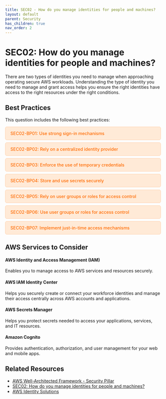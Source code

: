 ```yaml
---
title: SEC02 - How do you manage identities for people and machines?
layout: default
parent: Security
has_children: true
nav_order: 2
---
```


<div class="pillar-header">
  <h1>SEC02: How do you manage identities for people and machines?</h1>
  <p>There are two types of identities you need to manage when approaching operating secure AWS workloads. Understanding the type of identity you need to manage and grant access helps you ensure the right identities have access to the right resources under the right conditions.</p>
</div>

## Best Practices

This question includes the following best practices:

<div class="best-practices-list">
  <ul>
    <li><a href="./SEC02-BP01">SEC02-BP01: Use strong sign-in mechanisms</a></li>
    <li><a href="./SEC02-BP02">SEC02-BP02: Rely on a centralized identity provider</a></li>
    <li><a href="./SEC02-BP03">SEC02-BP03: Enforce the use of temporary credentials</a></li>
    <li><a href="./SEC02-BP04">SEC02-BP04: Store and use secrets securely</a></li>
    <li><a href="./SEC02-BP05">SEC02-BP05: Rely on user groups or roles for access control</a></li>
    <li><a href="./SEC02-BP06">SEC02-BP06: Use user groups or roles for access control</a></li>
    <li><a href="./SEC02-BP07">SEC02-BP07: Implement just-in-time access mechanisms</a></li>
  </ul>
</div>

## AWS Services to Consider

<div class="aws-service">
  <div class="aws-service-content">
    <h4>AWS Identity and Access Management (IAM)</h4>
    <p>Enables you to manage access to AWS services and resources securely.</p>
  </div>
</div>

<div class="aws-service">
  <div class="aws-service-content">
    <h4>AWS IAM Identity Center</h4>
    <p>Helps you securely create or connect your workforce identities and manage their access centrally across AWS accounts and applications.</p>
  </div>
</div>

<div class="aws-service">
  <div class="aws-service-content">
    <h4>AWS Secrets Manager</h4>
    <p>Helps you protect secrets needed to access your applications, services, and IT resources.</p>
  </div>
</div>

<div class="aws-service">
  <div class="aws-service-content">
    <h4>Amazon Cognito</h4>
    <p>Provides authentication, authorization, and user management for your web and mobile apps.</p>
  </div>
</div>

<div class="related-resources">
  <h2>Related Resources</h2>
  <ul>
    <li><a href="https://docs.aws.amazon.com/wellarchitected/latest/security-pillar/welcome.html">AWS Well-Architected Framework - Security Pillar</a></li>
    <li><a href="https://docs.aws.amazon.com/wellarchitected/latest/framework/sec-02.html">SEC02: How do you manage identities for people and machines?</a></li>
    <li><a href="https://aws.amazon.com/identity/">AWS Identity Solutions</a></li>
  </ul>
</div>

<style>
.best-practices-list ul {
  list-style-type: none;
  padding-left: 0;
}

.best-practices-list li {
  background-color: #ffead7;
  margin-bottom: 0.5rem;
  border-radius: 5px;
  border: 1px solid #ffcca5;
}

.best-practices-list li a {
  display: block;
  padding: 0.75rem 1rem;
  color: #ff6a00;
  text-decoration: none;
  font-weight: 500;
}

.best-practices-list li a:hover {
  background-color: #ffcca5;
  border-radius: 4px;
}
</style>
